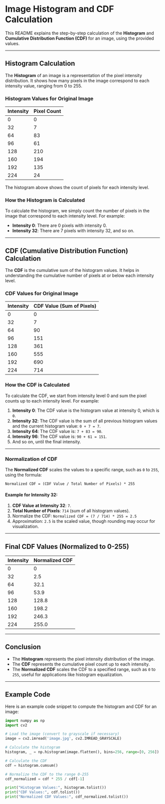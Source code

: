 # Image Histogram and CDF Calculation

This README explains the step-by-step calculation of the **Histogram** and **Cumulative Distribution Function (CDF)** for an image, using the provided values.

---

## Histogram Calculation

The **Histogram** of an image is a representation of the pixel intensity distribution. It shows how many pixels in the image correspond to each intensity value, ranging from 0 to 255.

### Histogram Values for Original Image

| Intensity | Pixel Count |
|-----------|-------------|
| 0         | 0           |
| 32        | 7           |
| 64        | 83          |
| 96        | 61          |
| 128       | 210         |
| 160       | 194         |
| 192       | 135         |
| 224       | 24          |

The histogram above shows the count of pixels for each intensity level.

### How the Histogram is Calculated

To calculate the histogram, we simply count the number of pixels in the image that correspond to each intensity level. For example:
- **Intensity 0**: There are 0 pixels with intensity 0.
- **Intensity 32**: There are 7 pixels with intensity 32, and so on.

---

## CDF (Cumulative Distribution Function) Calculation

The **CDF** is the cumulative sum of the histogram values. It helps in understanding the cumulative number of pixels at or below each intensity level.

### CDF Values for Original Image

| Intensity | CDF Value (Sum of Pixels) |
|-----------|---------------------------|
| 0         | 0                         |
| 32        | 7                         |
| 64        | 90                        |
| 96        | 151                       |
| 128       | 361                       |
| 160       | 555                       |
| 192       | 690                       |
| 224       | 714                       |

### How the CDF is Calculated

To calculate the CDF, we start from intensity level 0 and sum the pixel counts up to each intensity level. For example:
1. **Intensity 0**: The CDF value is the histogram value at intensity 0, which is `0`.
2. **Intensity 32**: The CDF value is the sum of all previous histogram values and the current histogram value: `0 + 7 = 7`.
3. **Intensity 64**: The CDF value is: `7 + 83 = 90`.
4. **Intensity 96**: The CDF value is: `90 + 61 = 151`.
5. And so on, until the final intensity.

---

### Normalization of CDF

The **Normalized CDF** scales the values to a specific range, such as `0` to `255`, using the formula:

`Normalized CDF = (CDF Value / Total Number of Pixels) * 255`

#### Example for Intensity 32:
1. **CDF Value at Intensity 32**: `7`.
2. **Total Number of Pixels**: `714` (sum of all histogram values).
3. Normalize the CDF:
   `Normalized CDF = (7 / 714) * 255 = 2.5`
4. Approximation: `2.5` is the scaled value, though rounding may occur for visualization.

---

## Final CDF Values (Normalized to 0-255)

| Intensity | Normalized CDF |
|-----------|----------------|
| 0         | 0              |
| 32        | 2.5            |
| 64        | 32.1           |
| 96        | 53.9           |
| 128       | 128.8          |
| 160       | 198.2          |
| 192       | 246.3          |
| 224       | 255.0          |

---

## Conclusion

- The **Histogram** represents the pixel intensity distribution of the image.
- The **CDF** represents the cumulative pixel count up to each intensity.
- The **Normalized CDF** scales the CDF to a specified range, such as `0` to `255`, useful for applications like histogram equalization.

---

## Example Code

Here is an example code snippet to compute the histogram and CDF for an image:

```python
import numpy as np
import cv2

# Load the image (convert to grayscale if necessary)
image = cv2.imread('image.jpg', cv2.IMREAD_GRAYSCALE)

# Calculate the histogram
histogram, _ = np.histogram(image.flatten(), bins=256, range=[0, 256])

# Calculate the CDF
cdf = histogram.cumsum()

# Normalize the CDF to the range 0-255
cdf_normalized = cdf * 255 / cdf[-1]

print("Histogram Values:", histogram.tolist())
print("CDF Values:", cdf.tolist())
print("Normalized CDF Values:", cdf_normalized.tolist())
```